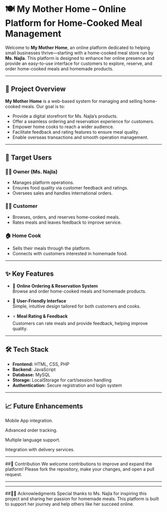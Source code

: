 # 🍽️ My Mother Home – Online Platform for Home-Cooked Meal Management

Welcome to **My Mother Home**, an online platform dedicated to helping small businesses thrive—starting with a home-cooked meal store run by **Ms. Najla**. This platform is designed to enhance her online presence and provide an easy-to-use interface for customers to explore, reserve, and order home-cooked meals and homemade products.

---

## 📌 Project Overview

**My Mother Home** is a web-based system for managing and selling home-cooked meals. Our goal is to:

- Provide a digital storefront for Ms. Najla’s products.
- Offer a seamless ordering and reservation experience for customers.
- Empower home cooks to reach a wider audience.
- Facilitate feedback and rating features to ensure meal quality.
- Enable overseas transactions and smooth operation management.

---

## 👥 Target Users

### 👩‍🍳 Owner (Ms. Najla)
- Manages platform operations.
- Ensures food quality via customer feedback and ratings.
- Oversees sales and handles international orders.

### 🧑‍💼 Customer
- Browses, orders, and reserves home-cooked meals.
- Rates meals and leaves feedback to improve service.

### 🏠 Home Cook
- Sells their meals through the platform.
- Connects with customers interested in homemade food.

---

## ✨ Key Features

- 🛒 **Online Ordering & Reservation System**  
  Browse and order home-cooked meals and homemade products.

- 📱 **User-Friendly Interface**  
  Simple, intuitive design tailored for both customers and cooks.

- ⭐ **Meal Rating & Feedback**  
  Customers can rate meals and provide feedback, helping improve quality.

---

## 🛠️ Tech Stack

- **Frontend:** HTML, CSS, PHP  
- **Backend:** JavaScript  
- **Database:** MySQL 
- **Storage:** LocalStorage for cart/session handling  
- **Authentication:** Secure registration and login system  

---

## 📈 Future Enhancements

Mobile App integration.

Advanced order tracking.

Multiple language support.

Integration with delivery services.

---

##🤝 Contribution
We welcome contributions to improve and expand the platform!
Please fork the repository, make your changes, and open a pull request.

---

---

##👩‍🍳 Acknowledgments
Special thanks to Ms. Najla for inspiring this project and sharing her passion for homemade meals. This platform is built to support her journey and help others like her succeed online.


